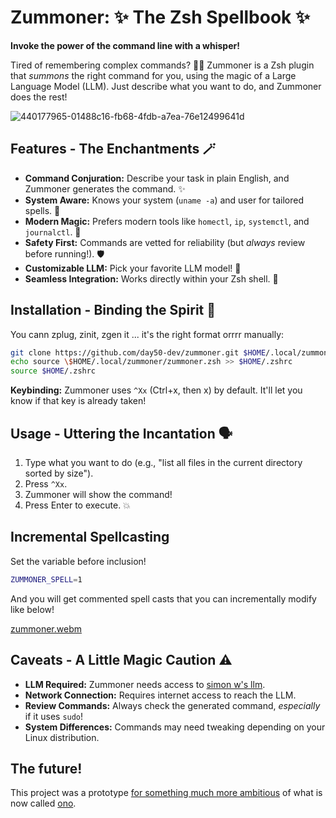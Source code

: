 
# Zummoner: ✨ The Zsh Spellbook ✨

**Invoke the power of the command line with a whisper!**

Tired of remembering complex commands? 🧙‍♂️ Zummoner is a Zsh plugin that *summons* the right command for you, using the magic of a Large Language Model (LLM). Just describe what you want to do, and Zummoner does the rest!

![440177965-01488c16-fb68-4fdb-a7ea-76e12499641d](https://github.com/user-attachments/assets/e272d159-66c9-445a-8f82-4f545a5ddae6)


## Features - The Enchantments 🪄

* **Command Conjuration:** Describe your task in plain English, and Zummoner generates the command. ✨
* **System Aware:** Knows your system (`uname -a`) and user for tailored spells. 🤖
* **Modern Magic:** Prefers modern tools like `homectl`, `ip`, `systemctl`, and `journalctl`. 🚀
* **Safety First:** Commands are vetted for reliability (but *always* review before running!). 🛡️
* **Customizable LLM:** Pick your favorite LLM model! 🧠
* **Seamless Integration:** Works directly within your Zsh shell. 🐚

## Installation - Binding the Spirit 🔗
You cann zplug, zinit, zgen it ... it's the right format orrrr manually:

   ```bash
   git clone https://github.com/day50-dev/zummoner.git $HOME/.local/zummoner
   echo source \$HOME/.local/zummoner/zummoner.zsh >> $HOME/.zshrc
   source $HOME/.zshrc
   
   ```

**Keybinding:**  Zummoner uses `^Xx` (Ctrl+x, then x) by default.  It'll let you know if that key is already taken!

## Usage - Uttering the Incantation 🗣️

1. Type what you want to do (e.g., "list all files in the current directory sorted by size").
2. Press `^Xx`.
3. Zummoner will show the command!
4. Press Enter to execute. 💥

## Incremental Spellcasting

Set the variable before inclusion!
```bash
ZUMMONER_SPELL=1
```
And you will get commented spell casts that you can incrementally modify like below!

[zummoner.webm](https://github.com/user-attachments/assets/20766564-23ad-4747-85fa-3d64bbc9f64f)

## Caveats - A Little Magic Caution ⚠️

* **LLM Required:** Zummoner needs access to [simon w's llm](https://github.com/simonw/llm).
* **Network Connection:**  Requires internet access to reach the LLM.
* **Review Commands:** Always check the generated command, *especially* if it uses `sudo`!
* **System Differences:** Commands may need tweaking depending on your Linux distribution. 

## The future!

This project was a prototype [for something much more ambitious](https://news.ycombinator.com/item?id=44112949) of what is now called [ono](https://onolang.com/).
